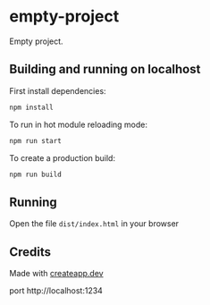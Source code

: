 # empty-project

Empty project.

## Building and running on localhost

First install dependencies:

```sh
npm install
```

To run in hot module reloading mode:

```sh
npm run start
```

To create a production build:

```sh
npm run build
```

## Running

Open the file `dist/index.html` in your browser

## Credits

Made with [createapp.dev](https://createapp.dev/)

port http://localhost:1234 